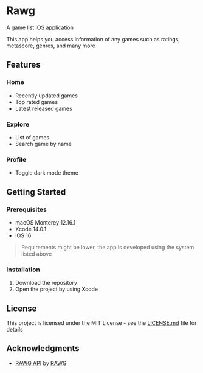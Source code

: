 # Rawg
A game list iOS application

This app helps you access information of any games such as ratings, metascore, genres, and many more

## Features

### Home
- Recently updated games
- Top rated games
- Latest released games

### Explore
- List of games
- Search game by name

### Profile
- Toggle dark mode theme

## Getting Started

### Prerequisites

* macOS Monterey 12.16.1
* Xcode 14.0.1
* iOS 16
> Requirements might be lower, the app is developed using the system listed above

### Installation

1. Download the repository
2. Open the project by using Xcode

## License

This project is licensed under the MIT License - see the [LICENSE.md](https://github.com/bryanless/Rawg-Swift/blob/main/LICENSE) file for details

## Acknowledgments

* [RAWG API](https://rawg.io/apidocs) by [RAWG](https://rawg.io/)
